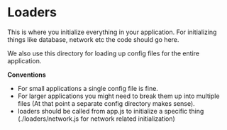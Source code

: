 # Loaders
This is where you initialize everything in your application. For initializing things like database, network etc the code should go here. 

We also use this directory for loading up config files for the entire application.


**Conventions**
- For small applications a single config file is fine.
- For larger applications you might need to break them up into multiple files (At that point a separate config directory makes sense). 
- loaders should be called from app.js to initialize a specific thing (./loaders/network.js for network related initialization)
